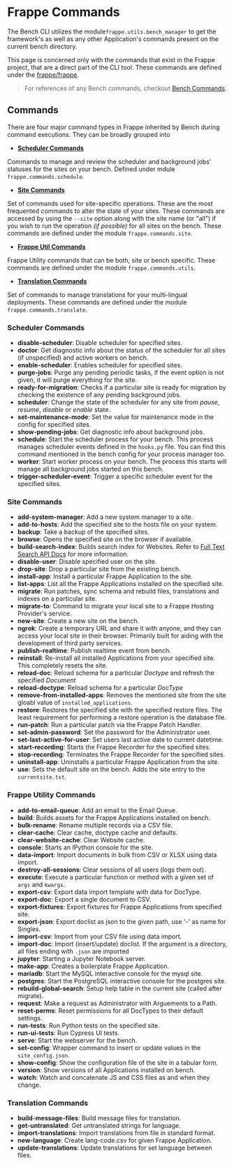 <!-- add-breadcrumbs -->
# Frappe Commands

The Bench CLI utilizes the module`frappe.utils.bench_manager` to get the framework's as well as any other Application's commands present on the current bench directory.

This page is concerned only with the commands that exist in the Frappe project, that are a direct part of the CLI tool. These commands are defined under the [frappe/frappe](https://github.com/frappe/frappe).

> For references of any Bench commands, checkout [Bench Commands](/docs/user/en/bench/bench-commands).


## Commands

There are four major command types in Frappe inherited by Bench during command executions. They can be broadly grouped into

 - **[Scheduler Commands](#scheduler-commands)**

Commands to manage and review the scheduler and background jobs' statuses for the sites on your bench. Defined under mdule `frappe.commands.schedule`.

 - **[Site Commands](#site-commands)**

Set of commands used for site-specific operations. These are the most frequented commands to alter the state of your sites. These commands are accessed by using the `--site` option along with the site name (or "all") if you wish to run the operation *(if possible)* for all sites on the bench. These commands are defined under the module `frappe.commands.site`.

 - **[Frappe Util Commands](#frappe-utility-commands)**

Frappe Utility commands that can be both, site or bench specific. These commands are defined under the module `frappe.commands.utils`.

 - **[Translation Commands](#translation-commands)**

Set of commands to manage translations for your multi-lingual deployments. These commands are defined under the module `frappe.commands.translate`.


### Scheduler Commands

 - **disable-scheduler**: Disable scheduler for specified sites.
 - **doctor**: Get diagnostic info about the status of the scheduler for all sites (if unspecified) and active workers on bench.
 - **enable-scheduler**: Enables scheduler for specified sites.
 - **purge-jobs**: Purge any pending periodic tasks, if the event option is not given, it will purge everything for the site.
 - **ready-for-migration**: Checks if a particular site is ready for migration by checking the existence of any pending background jobs.
 - **scheduler**: Change the state of the scheduler for any site from *pause*, *resume*, *disable* or *enable* state.
 - **set-maintenance-mode**: Set the value for maintenance mode in the config for specified sites.
 - **show-pending-jobs**: Get diagnostic info about background jobs.
 - **schedule**: Start the scheduler process for your bench. This process manages scheduler events defined in the `hooks.py` file. You can find this command mentioned in the bench config for your process manager too.
 - **worker**: Start worker process on your bench. The process this starts will manage all background jobs started on this bench.
 - **trigger-scheduler-event**: Trigger a specific scheduler event for the specified sites.

### Site Commands

 - **add-system-manager**: Add a new system manager to a site.
 - **add-to-hosts**: Add the specified site to the hosts file on your system.
 - **backup**: Take a backup of the specified sites.
 - **browse**: Opens the specified site on the browser if available.
 - **build-search-index**: Builds search index for Websites. Refer to [Full Text Search API Docs](/docs/user/en/api/full-text-search) for more information.
 - **disable-user**: Disable specified user on the site.
 - **drop-site**: Drop a particular site from the existing bench.
 - **install-app**: Install a particular Frappe Application to the site.
 - **list-apps**: List all the Frappe Applications installed on the specified site.
 - **migrate**: Run patches, sync schema and rebuild files, translations and indexes on a particular site.
 - **migrate-to**: Command to migrate your local site to a Frappe Hosting Provider's service.
 - **new-site**: Create a new site on the bench.
 - **ngrok**: Create a temporary URL and share it with anyone, and they can access your local site in their browser. Primarily built for aiding with the development of third party services.
 - **publish-realtime**: Publish realtime event from bench.
 - **reinstall**: Re-install all installed Applications from your specified site. This completely resets the site.
 - **reload-doc**: Reload schema for a particular *Doctype* and refresh the specified *Document*
 - **reload-doctype**: Reload schema for a particular *DocType*
 - **remove-from-installed-apps**: Removes the mentioned site from the site gloabl value of `installed_applications`.
 - **restore**: Restores the specified site with the specified restore files. The least requirement for performing a restore operation is the database file.
 - **run-patch**: Run a particular patch via the Frappe Patch Handler.
 - **set-admin-password**: Set the password for the Administrator user.
 - **set-last-active-for-user**: Set users last active date to current datetime.
 - **start-recording**: Starts the Frappe Recorder for the specified sites.
 - **stop-recording**: Terminates the Frappe Recorder for the specified sites.
 - **uninstall-app**: Uninstalls a particular Frappe Application from the site.
 - **use**: Sets the default site on the bench. Adds the site entry to the `currentsite.txt`.

### Frappe Utility Commands

 - **add-to-email-queue**: Add an email to the Email Queue.
 - **build**: Builds assets for the Frappe Applications installed on bench.
 - **bulk-rename**: Rename multiple records via a CSV file.
 - **clear-cache**: Clear cache, doctype cache and defaults.
 - **clear-website-cache**: Clear Website cache.
 - **console**: Starts an IPython console for the site.
 - **data-import**: Import documents in bulk from CSV or XLSX using data import.
 - **destroy-all-sessions**: Clear sessions of all users (logs them out).
 - **execute**: Execute a particular function or method with a given set of `args` and `kwargs`.
 - **export-csv**: Export data import template with data for DocType.
 - **export-doc**: Export a single document to CSV.
 - **export-fixtures**: Export fixtures for Frappe Applications from specified site.
 - **export-json**: Export doclist as json to the given path, use '-' as name for Singles.
 - **import-csv**: Import from your CSV file using data import.
 - **import-doc**: Import (insert/update) doclist. If the argument is a directory, all files ending with `.json` are imported
 - **jupyter**: Starting a Jupyter Notebook server.
 - **make-app**: Creates a boilerplate Frappe Application.
 - **mariadb**: Start the MySQL interactive console for the mysql site.
 - **postgres**: Start the PostgreSQL interactive console for the postgres site.
 - **rebuild-global-search**: Setup help table in the current site (called after migrate).
 - **request**: Make a request as Administrator with Arguements to a Path.
 - **reset-perms**: Reset permissions for all DocTypes to their default settings.
 - **run-tests**: Run Python tests on the specified site.
 - **run-ui-tests**: Run Cypress UI tests.
 - **serve**: Start the webserver for the bench.
 - **set-config**: Wrapper command to insert or update values in the `site_config.json`.
 - **show-config**: Show the configuration file of the site in a tabular form.
 - **version**: Show versions of all Applications installed on bench.
 - **watch**: Watch and concatenate JS and CSS files as and when they change.

### Translation Commands

 - **build-message-files**: Build message files for translation.
 - **get-untranslated**: Get untranslated strings for language.
 - **import-translations**: Import translations from file in standard format.
 - **new-language**: Create lang-code.csv for given Frappe Application.
 - **update-translations**: Update translations for set language between files.
